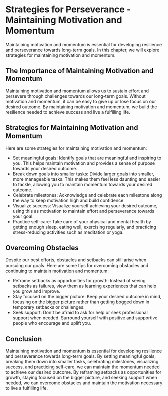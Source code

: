 Strategies for Perseverance - Maintaining Motivation and Momentum
==========================================================================

Maintaining motivation and momentum is essential for developing resilience and perseverance towards long-term goals. In this chapter, we will explore strategies for maintaining motivation and momentum.

The Importance of Maintaining Motivation and Momentum
-----------------------------------------------------

Maintaining motivation and momentum allows us to sustain effort and persevere through challenges towards our long-term goals. Without motivation and momentum, it can be easy to give up or lose focus on our desired outcome. By maintaining motivation and momentum, we build the resilience needed to achieve success and live a fulfilling life.

Strategies for Maintaining Motivation and Momentum
--------------------------------------------------

Here are some strategies for maintaining motivation and momentum:

* Set meaningful goals: Identify goals that are meaningful and inspiring to you. This helps maintain motivation and provides a sense of purpose towards your desired outcome.
* Break down goals into smaller tasks: Divide larger goals into smaller, more manageable tasks. This makes them feel less daunting and easier to tackle, allowing you to maintain momentum towards your desired outcome.
* Celebrate milestones: Acknowledge and celebrate each milestone along the way to keep motivation high and build confidence.
* Visualize success: Visualize yourself achieving your desired outcome, using this as motivation to maintain effort and perseverance towards your goal.
* Practice self-care: Take care of your physical and mental health by getting enough sleep, eating well, exercising regularly, and practicing stress-reducing activities such as meditation or yoga.

Overcoming Obstacles
--------------------

Despite our best efforts, obstacles and setbacks can still arise when pursuing our goals. Here are some tips for overcoming obstacles and continuing to maintain motivation and momentum:

* Reframe setbacks as opportunities for growth: Instead of seeing setbacks as failures, view them as learning experiences that can help you grow and improve.
* Stay focused on the bigger picture: Keep your desired outcome in mind, focusing on the bigger picture rather than getting bogged down in temporary setbacks or challenges.
* Seek support: Don't be afraid to ask for help or seek professional support when needed. Surround yourself with positive and supportive people who encourage and uplift you.

Conclusion
----------

Maintaining motivation and momentum is essential for developing resilience and perseverance towards long-term goals. By setting meaningful goals, breaking them down into smaller tasks, celebrating milestones, visualizing success, and practicing self-care, we can maintain the momentum needed to achieve our desired outcome. By reframing setbacks as opportunities for growth, staying focused on the bigger picture, and seeking support when needed, we can overcome obstacles and maintain the motivation necessary to live a fulfilling life.
